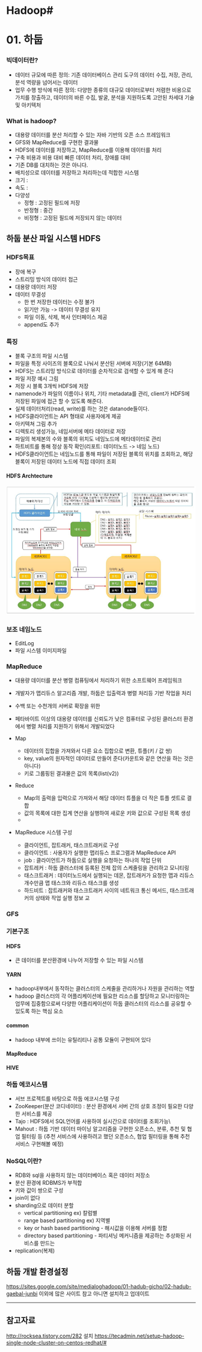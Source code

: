 # Hadoop#

# 01. 하둡 
### 빅데이터란?
- 데이터 규모에 따른 정의: 기존 데이터베이스 관리 도구의 데이터 수집, 저장, 관리, 분석 역량을 넘어서는 데이터
- 업무 수행 방식에 따른 정의: 다양한 종류의 대규모 데이터로부터 저렴한 비용으로 가치를 창출하고, 데이터의 바른 수집, 발굴, 분석을 지원하도록 고안된 차세대 기술 및 아키텍처



### What is hadoop?
- 대용량 데이터를 분산 처리할 수 있는 자바 기반의 오픈 소스 프레임워크
- GFS와 MapReduce를 구현한 결과물
- HDFS에 데이터를 저장하고, MapReduce를 이용해 데이터를 처리
- 구축 비용과 비용 대비 빠른 데이터 처리, 장애를 대비
- 기존 DB를 대치하는 것은 아니다.
- 배치성으로 데이터를 저장하고 처리하는데 적합한 시스템 
- 크기 :
- 속도 :
- 다양성
	- 정형 : 고정된 필드에 저장
	- 반정형 : 중간
	- 비정형 : 고정된 필드에 저장되지 않는 데이터


## 하둡 분산 파일 시스템 HDFS
### HDFS목표
- 장애 복구
- 스트리밍 방식의 데이터 접근
- 대용량 데이터 저장
- 데이터 무결성
	- 한 번 저장한 데이터는 수정 불가	 
	- 읽기만 가능 -> 데이터 무결성 유지
	- 파일 이동, 삭제, 복사 인터페이스 제공
	- append도 추가
### 특징
- 블록 구조의 파일 시스템
- 파일을 특정 사이즈의 블록으로 나눠서 분산된 서버에 저장(기본 64MB)
- HDFS는 스트리밍 방식으로 데이터를 순차적으로 검색할 수 있게 해 준다
- 파일 저장 예시 그림
- 저장 시 블록 3개씩 HDFS에 저장
- namenode가 파일의 이름이나 위치, 기타 metadata를 관리, client가 HDFS에 저장된 파일에 접근 할 수 있도록 해준다.
- 실제 데이터처리(read, write)를 하는 것은 datanode들이다.
- HDFS클라이언트는 API 형태로 사용자에게 제공
- 아키텍쳐 그림 추가
- 디렉토리 생성가능, 네임서버에 메타 데이터로 저장
- 파일의 복제본의 수와 블록의 위치도 네임노드에 메타데이터로 관리
- 하트비트를 통해 정상 동작 확인(리포트: 데이터노드 -> 네임 노드)
- HDFS클라이언트는 네임노드를 통해 파일이 저장된 블록의 위치를 조회하고, 해당 블록이 저장된 데이터 노드에 직접 데이터 조회

#### HDFS Archtecture
![alt text](https://github.com/pizzazaza/InternOutstagram/blob/master/study/image/recommend/HDFS_architecture.PNG)

### 보조 네임노드
- EditLog
- 파일 시스템 이미지파일

### MapReduce
- 대용량 데이터를 분산 병렬 컴퓨팅에서 처리하기 위한 소프트웨어 프레임워크
- 개발자가 맵리듀스 알고리즘 개발, 하둡은 입출력과 병렬 처리등 기반 작업을 처리
- 수백 또는 수천개의 서버로 확장을 위한
- 페타바이트 이상의 대용량 데이터를 신뢰도가 낮은 컴퓨터로 구성된 클러스터 환경에서 병렬 처리를 지원하기 위해서 개발되었다

- Map
	- 데이터의 집합을 가져와서 다른 요소 집합으로 변환, 튜플(키 / 값 쌍)
	- key, value의 원자적인 데이터로 만들어 준다(카운트와 같은 연산을 하는 것은 아니다)
	- 키로 그룹핑된 결과물은 값의 목록(list(v2))
- Reduce
	- Map의 출력을 입력으로 가져와서 해당 데이터 튜플을 더 작은 튜플 셋트로 결합
	- 값의 목록에 대한 집계 연산을 실행하여 새로운 키와 값으로 구성된 목록 생성
	- 
- MapReduce 시스템 구성
	- 클라이언트, 잡트래커, 태스크트래커로 구성
	- 클라이언트 : 사용자가 실행한 맵리듀스 프로그램과 MapReduce API
	- job : 클라이언트가 하둡으로 실행을 요청하는 하나의 작업 단위
	- 잡트레커 : 하둡 클러스터에 등록된 전체 잡의 스케줄링을 관리하고 모니티링
	- 태스크트래커 : 데이터노드에서 실행되는 데몬, 잡트래커가 요청한 맵과 리듀스 개수만큼 맵 태스크와 리듀스 태스크를 생성
	- 하드비트 : 잡트래커와 태스크트래커 사이의 네트워크 통신 메서드, 태스크트래커의 상태와 작업 실행 정보 교



### GFS

### 기본구조

#### HDFS
- 큰 데이터를 분산환경에 나누어 저장할 수 있는 파일 시스템
#### YARN
- hadoop내부에서 동작하는 클러스터의 스케줄을 관리하거나 자원을 관리하는 역할
- hadoop 클러스터의 각 어플리케이션에 필요한 리소스를 할당하고 모니터링하는 업무에 집중함으로써 다양한 어플리케이션이 하둡 클러스터의 리소스를 공유할 수 있도록 하는 핵심 요소
#### common
- hadoop 내부에 쓰이는 유틸리티나 공통 모듈이 구현되어 있다

#### MapReduce
#### HIVE
### 하둡 에코시스템
- 서브 프로젝트를 바탕으로 하둡 에코시스템 구성
- ZooKeeper(분산 코디네이터) : 분산 환경에서 서버 간의 상호 조정이 필요한 다양한 서비스를 제공
- Tajo : HDFS에서 SQL언어를 사용하여 실시간으로 데이터를 조회가능\
- Mahout : 하둡 기반 데이터 마이닝 알고리즘을 구현한 오픈소스, 분류, 추천 및 협업 필터링 등 (추천 서비스에 사용하려고 했던 오픈소스, 협업 필터링을 통해 추천 서비스 구현해볼 예정)

### NoSQL이란?
- RDB와 sql을 사용하지 않는 데이터베이스 혹은 데이터 저장소
- 분산 환경에 RDBMS가 부적합
- 키와 값이 쌍으로 구성
- join이 없다
- sharding으로 데이터 분할
	- vertical partitioning ex) 칼럼별
	- range based partitioning ex) 지역별
	- key or hash based partitioning - 해시값을 이용해 서버를 정함
	- directory based partitioning - 파티셔닝 메커니즘을 제공하는 추상화된 서비스를 만드는
- replication(복제)

## 하둡 개발 환경설정
https://sites.google.com/site/medialoghadoop/01-hadub-gicho/02-hadub-gaebal-junbi
이외에 많은 사이트 참고
아니면 설치하고 업데이트

-------------



## 참고자료
http://rocksea.tistory.com/282
설치
https://tecadmin.net/setup-hadoop-single-node-cluster-on-centos-redhat/#


